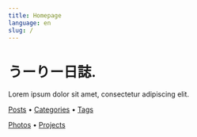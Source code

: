 ```yaml
---
title: Homepage
language: en
slug: /
---
```


# うーりー日誌.

Lorem ipsum dolor sit amet, consectetur adipiscing elit.

[Posts](/posts/) &bull; [Categories](/categories/) &bull; [Tags](/tags/)

[Photos](/photos/) &bull; [Projects](/projects/)
